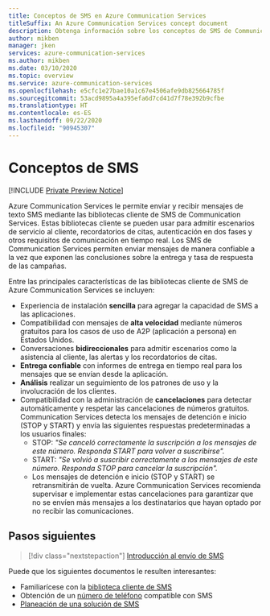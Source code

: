 ```yaml
---
title: Conceptos de SMS en Azure Communication Services
titleSuffix: An Azure Communication Services concept document
description: Obtenga información sobre los conceptos de SMS de Communication Services.
author: mikben
manager: jken
services: azure-communication-services
ms.author: mikben
ms.date: 03/10/2020
ms.topic: overview
ms.service: azure-communication-services
ms.openlocfilehash: e5cfc1e27bae10a1c67e4506afe9db825664785f
ms.sourcegitcommit: 53acd9895a4a395efa6d7cd41d7f78e392b9cfbe
ms.translationtype: HT
ms.contentlocale: es-ES
ms.lasthandoff: 09/22/2020
ms.locfileid: "90945307"
---
```

# <a name="sms-concepts"></a>Conceptos de SMS

[!INCLUDE [Private Preview Notice](../../includes/private-preview-include.md)]

Azure Communication Services le permite enviar y recibir mensajes de texto SMS mediante las bibliotecas cliente de SMS de Communication Services. Estas bibliotecas cliente se pueden usar para admitir escenarios de servicio al cliente, recordatorios de citas, autenticación en dos fases y otros requisitos de comunicación en tiempo real. Los SMS de Communication Services permiten enviar mensajes de manera confiable a la vez que exponen las conclusiones sobre la entrega y tasa de respuesta de las campañas.

Entre las principales características de las bibliotecas cliente de SMS de Azure Communication Services se incluyen:

-  Experiencia de instalación **sencilla** para agregar la capacidad de SMS a las aplicaciones.
- Compatibilidad con mensajes de **alta velocidad** mediante números gratuitos para los casos de uso de A2P (aplicación a persona) en Estados Unidos.
- Conversaciones **bidireccionales** para admitir escenarios como la asistencia al cliente, las alertas y los recordatorios de citas.
- **Entrega confiable** con informes de entrega en tiempo real para los mensajes que se envían desde la aplicación.
- **Análisis** realizar un seguimiento de los patrones de uso y la involucración de los clientes.
- Compatibilidad con la administración de **cancelaciones** para detectar automáticamente y respetar las cancelaciones de números gratuitos. Communication Services detecta los mensajes de detención e inicio (STOP y START) y envía las siguientes respuestas predeterminadas a los usuarios finales: 
  - STOP: *"Se canceló correctamente la suscripción a los mensajes de este número. Responda START para volver a suscribirse".*
  - START: *"Se volvió a suscribir correctamente a los mensajes de este número. Responda STOP para cancelar la suscripción".*
  - Los mensajes de detención e inicio (STOP y START) se retransmitirán de vuelta. Azure Communication Services recomienda supervisar e implementar estas cancelaciones para garantizar que no se envíen más mensajes a los destinatarios que hayan optado por no recibir las comunicaciones.


## <a name="next-steps"></a>Pasos siguientes

> [!div class="nextstepaction"]
> [Introducción al envío de SMS](../../quickstarts/telephony-sms/send.md)

Puede que los siguientes documentos le resulten interesantes:

- Familiarícese con la [biblioteca cliente de SMS](../telephony-sms/sdk-features.md)
- Obtención de un [número de teléfono](../../quickstarts/telephony-sms/get-phone-number.md) compatible con SMS
- [Planeación de una solución de SMS](../telephony-sms/plan-solution.md)
